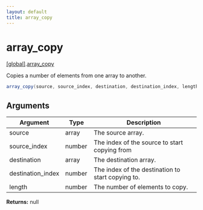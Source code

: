 ```yaml
---
layout: default
title: array_copy
---
```


# array_copy

[\[global\]]({{site.baseurl}}/docs/).[array_copy]({{site.baseurl}}/docs/array_copy/)

Copies a number of elements from one array to another.

```cs
array_copy(source, source_index, destination, destination_index, length)
```

## Arguments

<table>
  <col width="15%">
  <col width="15%">
  <thead>
    <tr>
      <th>Argument</th>
      <th>Type</th>
      <th>Description</th>
    </tr>
  </thead>
  <tbody>
    <tr>
      <td>source</td>
      <td>array</td>
      <td>The source array.</td>
    </tr>
    <tr>
      <td>source_index</td>
      <td>number</td>
      <td>The index of the source to start copying from</td>
    </tr>
    <tr>
      <td>destination</td>
      <td>array</td>
      <td>The destination array.</td>
    </tr>
    <tr>
      <td>destination_index</td>
      <td>number</td>
      <td>The index of the destination to start copying to.</td>
    </tr>
    <tr>
      <td>length</td>
      <td>number</td>
      <td>The number of elements to copy.</td>
    </tr>
  </tbody>
</table>

**Returns:** null
